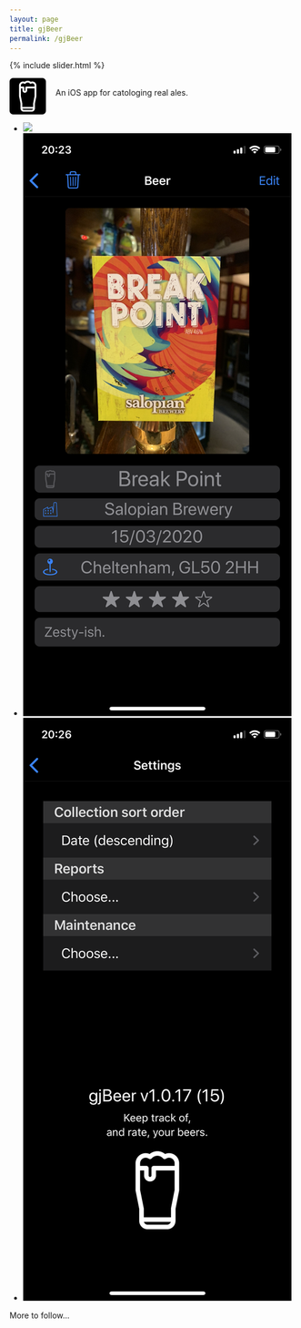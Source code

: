 ```yaml
---
layout: page
title: gjBeer
permalink: /gjBeer
---
```


{% include slider.html %}

<span style="float: left; line-height: 0px;">
<img width="64" height="64" src="/images/gjBeer-icon.png">
</span>
<span style="float: left; padding: 17px 0px 0px 17px;">
An iOS app for catologing real ales.
</span>
<div style="clear: both;"></div>

<div id="gallery">
    <ul id="lightSlider" class="cs-hidden">
        <li><img src="/images/gjBeer-1.png"></li>
        <li><img src="/images/gjBeer-2.png"></li>
        <li><img src="/images/gjBeer-3.png"></li>
    </ul>
</div>

More to follow...

